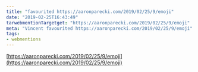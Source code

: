 ```yaml
---
title: "favourited https://aaronparecki.com/2019/02/25/9/emoji"
date: "2019-02-25T16:43:49"
tarwebmentionTargetget: "https://aaronparecki.com/2019/02/25/9/emoji"
meta: "Vincent favourited https://aaronparecki.com/2019/02/25/9/emoji"
tags:
- webmentions
---
```

[https://aaronparecki.com/2019/02/25/9/emoji](https://aaronparecki.com/2019/02/25/9/emoji)
